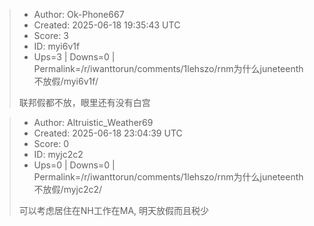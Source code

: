 > - Author: Ok-Phone667
> - Created: 2025-06-18 19:35:43 UTC
> - Score: 3
> - ID: myi6v1f
> - Ups=3 | Downs=0 | Permalink=/r/iwanttorun/comments/1lehszo/rnm为什么juneteenth不放假/myi6v1f/
>
> 联邦假都不放，眼里还有没有白宫

> - Author: Altruistic_Weather69
> - Created: 2025-06-18 23:04:39 UTC
> - Score: 0
> - ID: myjc2c2
> - Ups=0 | Downs=0 | Permalink=/r/iwanttorun/comments/1lehszo/rnm为什么juneteenth不放假/myjc2c2/
>
> 可以考虑居住在NH工作在MA, 明天放假而且税少

